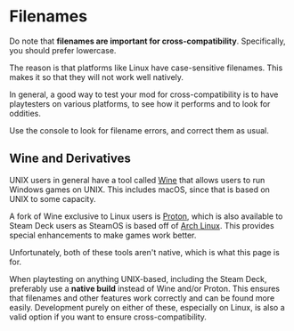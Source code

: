 # Filenames

Do note that **filenames are important for cross-compatibility**. Specifically,
you should prefer lowercase.

The reason is that platforms like Linux have case-sensitive filenames. This
makes it so that they will not work well natively.

In general, a good way to test your mod for cross-compatibility is to have
playtesters on various platforms, to see how it performs and to look for
oddities.

Use the console to look for filename errors, and correct them as usual.

## Wine and Derivatives

UNIX users in general have a tool called [Wine](https://www.winehq.org) that
allows users to run Windows games on UNIX. This includes macOS, since that
is based on UNIX to some capacity.

A fork of Wine exclusive to Linux users is
[Proton](https://github.com/ValveSoftware/Proton), which is also available
to Steam Deck users as SteamOS is based off of
[Arch Linux](https://archlinux.org/). This provides special enhancements to
make games work better.

Unfortunately, both of these tools aren't native, which is what this page is
for.

When playtesting on anything UNIX-based, including the Steam Deck, preferably
use a **native build** instead of Wine and/or Proton. This ensures that
filenames and other features work correctly and can be found more easily.
Development purely on either of these, especially on Linux, is also a valid
option if you want to ensure cross-compatibility.
